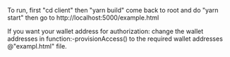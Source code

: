 To run, first "cd client" then "yarn build" come back to root and do "yarn start" then go to http://localhost:5000/example.html


If you want your wallet address for authorization:
change the wallet addresses in function:-provisionAccess() to the required wallet addresses @"exampl.html" file.
